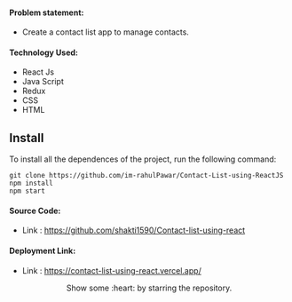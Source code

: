 #### Problem statement:
 - Create a contact list app to manage contacts.

#### Technology Used:
 - React Js
 - Java Script
 - Redux
 - CSS
 - HTML

 ## Install

To install all the dependences of the project, run the following command:

    git clone https://github.com/im-rahulPawar/Contact-List-using-ReactJS
    npm install
    npm start


#### Source Code:
 - Link : https://github.com/shakti1590/Contact-list-using-react


#### Deployment Link:
 - Link : https://contact-list-using-react.vercel.app/


<p align="center">
  Show some :heart: by starring the repository.
</p>

